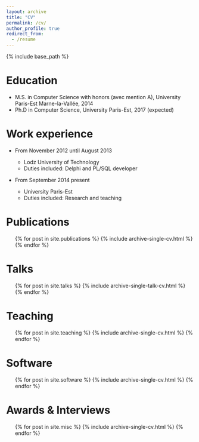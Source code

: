 ```yaml
---
layout: archive
title: "CV"
permalink: /cv/
author_profile: true
redirect_from:
  - /resume
---
```


{% include base_path %}

Education
======
* M.S. in Computer Science with honors (avec mention A), University Paris-Est Marne-la-Vallée, 2014
* Ph.D in Computer Science, University Paris-Est, 2017 (expected)

Work experience
======
* From November 2012 until August 2013
  * Lodz University of Technology
  * Duties included: Delphi and PL/SQL developer

* From September 2014 present
  * University Paris-Est
  * Duties included: Research and teaching

Publications
======
  <ul>{% for post in site.publications %}
    {% include archive-single-cv.html %}
  {% endfor %}</ul>
  
Talks
======
  <ul>{% for post in site.talks %}
    {% include archive-single-talk-cv.html %}
  {% endfor %}</ul>
  
Teaching
======
  <ul>{% for post in site.teaching %}
    {% include archive-single-cv.html %}
  {% endfor %}</ul>
  

Software
======
  <ul>{% for post in site.software %}
    {% include archive-single-cv.html %}
  {% endfor %}</ul>


Awards & Interviews
======
  <ul>{% for post in site.misc %}
    {% include archive-single-cv.html %}
  {% endfor %}</ul>

